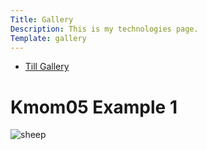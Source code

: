```yaml
---
Title: Gallery
Description: This is my technologies page.
Template: gallery
---
```


* [Till Gallery](%base_url%?gallery/index)

Kmom05 Example 1
============
<picture>
    <source media="(min-width: 668px)" srcset="image/img.jpg">
    <source media="(min-width: 376px)" srcset="image/img-media.jpg">
    <img src="sheep-small-portrait.jpg" class="max-width" alt="sheep">
</picture>